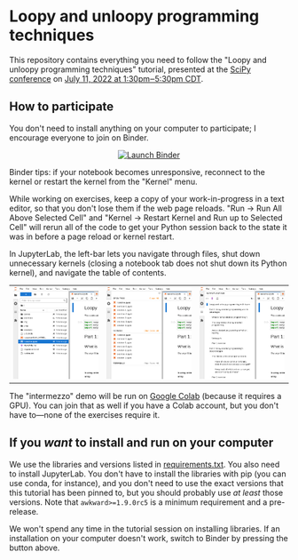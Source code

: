 # Loopy and unloopy programming techniques

This repository contains everything you need to follow the "Loopy and unloopy programming techniques" tutorial, presented at the [SciPy conference](https://www.scipy2022.scipy.org/) on [July 11, 2022 at 1:30pm‒5:30pm CDT](https://www.scipy2022.scipy.org/tutorials-schedule).

## How to participate

You don't need to install anything on your computer to participate; I encourage everyone to join on Binder.

<p align="center">
  <a href="https://mybinder.org/v2/gh/jpivarski-talks/2022-07-11-scipy-loopy-tutorial/v1.0?urlpath=lab/tree/narrative.ipynb">
    <img src="https://mybinder.org/badge_logo.svg" alt="Launch Binder" height="40">
  </a>
</p>

Binder tips: if your notebook becomes unresponsive, reconnect to the kernel or restart the kernel from the "Kernel" menu.

While working on exercises, keep a copy of your work-in-progress in a text editor, so that you don't lose them if the web page reloads. "Run → Run All Above Selected Cell" and "Kernel → Restart Kernel and Run up to Selected Cell" will rerun all of the code to get your Python session back to the state it was in before a page reload or kernel restart.

In JupyterLab, the left-bar lets you navigate through files, shut down unnecessary kernels (closing a notebook tab does not shut down its Python kernel), and navigate the table of contents.

<table width="100%"><tr>
  <td width="30%"><img src="img/jupyterlab-files.png"></td>
  <td width="30%"><img src="img/jupyterlab-kernels.png"></td>
  <td width="30%"><img src="img/jupyterlab-toc.png"></td>
</td></table>

The "intermezzo" demo will be run on [Google Colab](https://research.google.com/colaboratory/) (because it requires a GPU). You can join that as well if you have a Colab account, but you don't have to—none of the exercises require it.

## If you _want_ to install and run on your computer

We use the libraries and versions listed in [requirements.txt](requirements.txt). You also need to install JupyterLab. You don't have to install the libraries with pip (you can use conda, for instance), and you don't need to use the exact versions that this tutorial has been pinned to, but you should probably use _at least_ those versions. Note that `awkward>=1.9.0rc5` is a minimum requirement and a pre-release.

We won't spend any time in the tutorial session on installing libraries. If an installation on your computer doesn't work, switch to Binder by pressing the button above.

